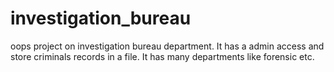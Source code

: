 investigation_bureau
====================

oops project on investigation bureau department. It has a admin access and store criminals records in a file. It has many departments like forensic etc.
